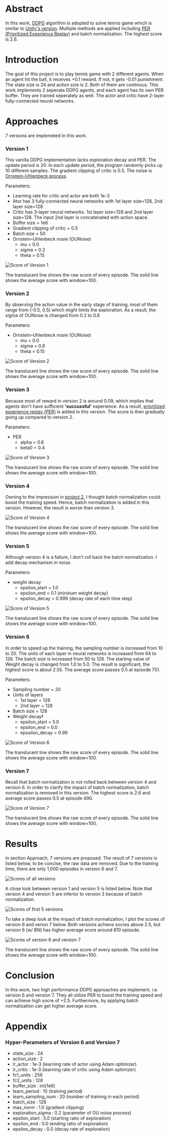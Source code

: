 [img_ddpg_version_1]: https://github.com/Brandon-HY-Lin/deep-reinforcement-learning/blob/master/p3_collab-compet/DDPG/pictures/ddpg_version_1.png "Score of Version 1"

[img_ddpg_version_2]: https://github.com/Brandon-HY-Lin/deep-reinforcement-learning/blob/master/p3_collab-compet/DDPG/pictures/ddpg_version_2.png "Score of Version 2"

[img_ddpg_version_3]: https://github.com/Brandon-HY-Lin/deep-reinforcement-learning/blob/master/p3_collab-compet/DDPG/pictures/ddpg_version_3.png "Score of Version 3"

[img_ddpg_version_4]: https://github.com/Brandon-HY-Lin/deep-reinforcement-learning/blob/master/p3_collab-compet/DDPG/pictures/ddpg_version_4.png "Score of Version 4"

[img_ddpg_version_5]: https://github.com/Brandon-HY-Lin/deep-reinforcement-learning/blob/master/p3_collab-compet/DDPG/pictures/ddpg_version_5.png "Score of Version 5"

[img_ddpg_version_6]: https://github.com/Brandon-HY-Lin/deep-reinforcement-learning/blob/master/p3_collab-compet/DDPG/pictures/ddpg_version_6.png "Score of Version 6"

[img_ddpg_version_7]: https://github.com/Brandon-HY-Lin/deep-reinforcement-learning/blob/master/p3_collab-compet/DDPG/pictures/ddpg_version_7.png "Score of Version 7"


[img_ddpg_version_6_and_version_7]: https://github.com/Brandon-HY-Lin/deep-reinforcement-learning/blob/master/p3_collab-compet/DDPG/pictures/ddpg_version_6_to_version_7.png "Comparison between Version 6 and Version 7"

[img_ddpg_version_6_and_version_7_with_raw_data]: https://github.com/Brandon-HY-Lin/deep-reinforcement-learning/blob/master/p3_collab-compet/DDPG/pictures/ddpg_version_6_to_version_7_with_raw_data.png "Comparison between Version 6 and Version 7 (with raw data)"

[img_ddpg_version_1_to_verion_5]: https://github.com/Brandon-HY-Lin/deep-reinforcement-learning/blob/master/p3_collab-compet/DDPG/pictures/ddpg_version_1_to_version_5.png "Comparison among version 1 to version 5"

[img_ddpg_version_1_to_verion_7]: https://github.com/Brandon-HY-Lin/deep-reinforcement-learning/blob/master/p3_collab-compet/DDPG/pictures/ddpg_version_1_to_version_7.png "Comparison among version 1 to version 7"


# Abstract

In this work, [DDPG](https://arxiv.org/abs/1509.02971) algorithm is adopted to solve tennis game which is similar to [Unity's version](https://github.com/Unity-Technologies/ml-agents/blob/master/docs/Learning-Environment-Examples.md#tennis). Multiple methods are applied including [PER (Prioritized Experience Replay)](https://arxiv.org/abs/1511.05952) and batch normalization. The highest score is 2.6.  


# Introduction
The goal of this project is to play tennis game with 2 different agents. When an agent hit the ball, it receives +0.1 reward. If not, it gets -0.01 punishment. The state size is 24 and action size is 2. Both of them are continous. This work implements 2 seperate DDPG agents, and each agent has its own PER buffer. They are trained seperately as well. The actor and critic have 2-layer fully-connected neural networks.


# Approaches
7 versions are implemeted in this work.

### Version 1
This vanilla DDPG implementation lacks exploration decay and PER. The update period is 20. In each update period, the program randomly picks up 10 different samples. The gradient clipping of critic is 0.5. The noise is [Ornstein–Uhlenbeck process](https://en.wikipedia.org/wiki/Ornstein%E2%80%93Uhlenbeck_process).

Parameters:
* Learning rate for critic and actor are both 1e-3
* Ator has 3 fully-connected neural networks with 1st layer size=128, 2nd layer size=128
* Critic has 3-layer neural networks. 1st layer size=128 and 2nd layer size=128. The input 2nd layer is concatenated with action space.
* Buffer size = 1e6
* Gradient clipping of critic = 0.5
* Batch size = 50
* Ornstein–Uhlenbeck nosie (OUNoise)
  * mu = 0.0
  * sigma = 0.2
  * theta = 0.15

![Score of Version 1][img_ddpg_version_1]

The translucent line shows the raw score of every episode. The solid line shows the average score with window=100.


### Version 2
By observing the action value in the early stage of training, most of them range from (-0.5, 0.5) which might limits the exploration. As a result, the sigma of OUNoise is changed from 0.2 to 0.8

Parameters:
* Ornstein–Uhlenbeck nosie (OUNoise)
  * mu = 0.0
  * sigma = 0.8
  * theta = 0.15
  
![Score of Version 2][img_ddpg_version_2]

The translucent line shows the raw score of every episode. The solid line shows the average score with window=100.


### Version 3
Because most of reward in version 2 is around 0.09, which implies that agents don't have sufficient **'succussful'** experience. As a result, [prioritized experience replay (PER)](https://arxiv.org/abs/1511.05952) is added in this version. The score is then gradually going up compared to version 2.

Parameters:
* PER
    * alpha = 0.6
    * beta0 = 0.4
    

![Score of Version 3][img_ddpg_version_3]

The translucent line shows the raw score of every episode. The solid line shows the average score with window=100.


### Version 4
Owning to the impression in [project 2](https://github.com/Brandon-HY-Lin/deep-reinforcement-learning/tree/master/p2_continuous-control), I thought batch normalization could boost the training speed. Hence, batch normalization is added in this version. However, the result is worse than version 3.


![Score of Version 4][img_ddpg_version_4]

The translucent line shows the raw score of every episode. The solid line shows the average score with window=100.


### Version 5
Although version 4 is a failure, I don't roll back the batch normalization. I add decay mechanism in noise.

Parameters:
* weight decay
    * epsilon_start = 1.0
    * epsilon_end = 0.1 (mininum weight decay)
    * epsilon_decay = 0.999 (decay rate of each time step)


![Score of Version 5][img_ddpg_version_5]

The translucent line shows the raw score of every episode. The solid line shows the average score with window=100.


### Version 6
In order to speed up the training, the sampling number is increased from 10 to 20. The units of each layer in neural networks is increased from 64 to 128. The batch size is increased from 50 to 128. The starting value of Weight decay is changed from 1.0 to 5.0. The result is significant, the highest score is about 2.55. The average score passes 0.5 at episode 751.

Parameters:
* Sampling number = 20
* Units of layers
    * 1st layer = 128
    * 2nd layer = 128
* Batch size = 128
* Weight decayf
    * epsilon_start = 5.0
    * epsilon_end = 0.0
    * epssilon_decay = 0.99
    
    
![Score of Version 6][img_ddpg_version_6]

The translucent line shows the raw score of every episode. The solid line shows the average score with window=100.

    
### Version 7
Recall that batch normalization is not rolled back between version 4 and version 6. In order to clarify the impact of batch normalization, batch normalization is removed in this version. The highest score is 2.6 and average score passes 0.5 at episode 490.


![Score of Version 7][img_ddpg_version_7]

The translucent line shows the raw score of every episode. The solid line shows the average score with window=100. 



# Results
In section Approach, 7 versions are proposed. The result of 7 versions is listed below, to be concise, the raw data are removed. Due to the training time, there are only 1,000 episodes in version 6 and 7.

![Scores of all versions][img_ddpg_version_1_to_verion_7]


A close look between version 1 and version 5 is listed below. Note that version 4 and version 5 are inferior to version 3 because of batch normalization.

![Scores of first 5 versions][img_ddpg_version_1_to_verion_5]


To take a deep look at the impact of batch normalization, I plot the scores of version 6 and verion 7 below. Both versions achieve socres above 2.5, but version 6 (w/ BN) has higher average score around 810 episode.

![Scores of version 6 and version 7][img_ddpg_version_6_and_version_7_with_raw_data]

The translucent line shows the raw score of every episode. The solid line shows the average score with window=100.


# Conclusion
In this work, two high performance DDPG approaches are implement, i.e. version 6 and version 7. They all utilize PER to boost the training speed and can achieve high socre of +2.5. Furthermore, by applying batch normalization can get higher average score.


# Appendix
### Hyper-Parameters of Version 6 and Version 7

* state_size : 24
* action_size : 2
* lr_actor : 1e-3          (learning rate of actor using Adam optimizer)
* lr_critic : 1e-3         (learning rate of critic using Adam optimizer)
* fc1_units : 256
* fc2_units : 128
* buffer_size : int(1e6)
* learn_period : 10         (training period)
* learn_sampling_num : 20   (number of training in each period)
* batch_size : 128
* max_norm : 1.0            (gradient clipping)
* exploration_sigma : 0.2   (parameter of OU noise process)
* epsilon_start : 5.0       (starting ratio of exploration)
* epsilon_end : 0.0         (ending ratio of exploration)
* epsilon_decay : 0.0       (decay rate of exploration)
